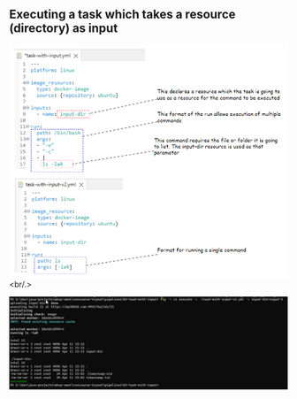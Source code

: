 ## Executing a task which takes a resource (directory) as input

![task-with-input](./task-with-input.png) <br/.>

![running-task-with-input](./running-task-with-input.png)